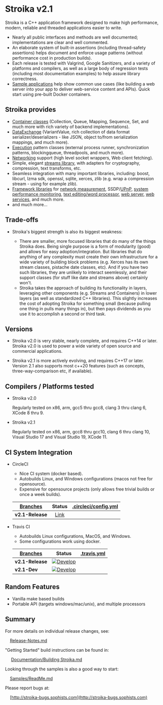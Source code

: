 ﻿# Stroika v2.1

Stroika is a C++ application framework designed to make high performance,
modern, reliable and threaded applications easier to write.

- Nearly all public interfaces and methods are well documented; implementations are clear and well commented.
- An elaborate system of built-in assertions (including thread-safety assertions) helps document and enforce usage patterns (without performance cost in production builds).
- Each release is tested with Valgrind, Google Sanitizers, and a variety of platforms and compilers, as well as a large body of regression tests (including most documentation examples) to help assure library correctness.
- [Sample applications](Samples/ReadMe.md) help show common use cases (like building a web server into your app to deliver web-service content and APIs). Quick start using pre-built Docker containers.

## Stroika provides

- [Container classes](Library/Sources/Stroika/Foundation/Containers/ReadMe.md) (Collection, Queue, Mapping, Sequence, Set, and much more with rich variety of backend implementations).
- [DataExchange](Library/Sources/Stroika/Foundation/DataExchange/ReadMe.md) (VariantValue, rich collection of data format serializer/deserializers - like JSON, object to/from serialization mappings, and much more).
- [Execution](Library/Sources/Stroika/Foundation/Execution/ReadMe.md) pattern classes (external process runner, synchronization patterns, blockingqueue, threadpools, and much more).
- [Networking](Library/Sources/Stroika/Foundation/IO/Network/ReadMe.md) support (high level socket wrappers, Web client fetching).
- Simple, elegant [streams library](Library/Sources/Stroika/Foundation/Streams/ReadMe.md), with adapters for cryptography, compression, text transforms, etc.
- Seamless integration with many important libraries, including: boost, libcurl, lzma sdk, openssl, sqlite, xerces, zlib (e.g. wrap a compression stream - using for example zlib).
- [Framework libraries](Library/Sources/Stroika/Frameworks/ReadMe.md) for [network measurement](Library/Sources/Stroika/Frameworks/NetworkMonitor/ReadMe.md), SSDP/[UPnP](Library/Sources/Stroika/Frameworks/UPnP/ReadMe.md), [system performance monitoring](Library/Sources/Stroika/Frameworks/SystemPerformance/ReadMe.md), [text editing/word processor](Library/Sources/Stroika/Frameworks/Led/ReadMe.md), [web server](Library/Sources/Stroika/Frameworks/WebServer/ReadMe.md), [web services](Library/Sources/Stroika/Frameworks/WebService/ReadMe.md), and much more.
- and much more...

## Trade-offs

- Stroika's biggest strength is also its biggest weakness:

  - There are smaller, more focused libraries that do many of the things Stroika does. Being single purpose is a form of modularity (good) and allows for easy adoption/integration. But libraries that do anything of any complexity must create their own infrastructure for a wide variety of building block problems (e.g. Xerces has its own stream classes, pistache date classes, etc). And if you have two such libraries, they are unlikely to interact seemlessly, and their support classes (for stuff like date and streams above) certainly won't.
  - Stroika takes the approach of building its functionality in layers, leveraging other components (e.g. Streams and Containers) in lower layers (as well as standardized C++ libraries). This slightly increases the cost of adopting Stroika for something small (because pulling one thing in pulls many things in), but then pays dividends as you use it to accomplish a second or third task.

## Versions

- Stroika v2.0 is very stable, nearly complete, and requires C++14 or later. Stroika v2.0 is used to power a wide variety of open source and commercial applications.

- Stroika v2.1 is more actively evolving, and requires C++17 or later. Version 2.1 also supports most c++20 features (such as concepts, three-way-comparison etc, if available).

## Compilers / Platforms tested

- Stroika v2.0

  Regularly tested on x86, arm, gcc5 thru gcc8, clang 3 thru clang 6, XCode 8 thru 9.

- Stroika v2.1

  Regularly tested on x86, arm, gcc8 thru gcc10, clang 6 thru clang 10, Visual Studio 17 and Visual Studio 19, XCode 11.

## CI System Integration

- CircleCI

  - Nice CI system (docker based).
  - Autobuilds Linux, and Windows configurations (macos not free for opensource).
  - Expensive for opensource projects (only allows free trivial builds or once a week builds).

  | [Branches](https://app.circleci.com/pipelines/github/SophistSolutions/Stroika) |                                             Status                                             | [.circleci/config.yml](.circleci/config.yml) |
  | ------------------------------------------------------------------------------ | :--------------------------------------------------------------------------------------------: | -------------------------------------------- |
  | **v2.1-Release**                                                               | [Link](https://app.circleci.com/pipelines/github/SophistSolutions/Stroika?branch=v2.1-Release) |                                              |

- Travis CI

  - Autobuilds Linux configurations, MacOS, and Windows.
  - Some configurations work using docker.

  | [Branches](https://travis-ci.com/github/SophistSolutions/Stroika/branches) |                                                                               Status                                                                               | [.travis.yml](.travis.yml) |
  | -------------------------------------------------------------------------- | :----------------------------------------------------------------------------------------------------------------------------------------------------------------: | -------------------------- |
  | **v2.1-Release**                                                           | [![Develop](https://travis-ci.com/SophistSolutions/Stroika.svg?branch=v2.1-Release&status=passed)](https://travis-ci.com/github/SophistSolutions/Stroika/branches) |                            |
  | **v2.1-Dev**                                                               |   [![Develop](https://travis-ci.com/SophistSolutions/Stroika.svg?branch=v2.1-Dev&status=passed)](https://travis-ci.com/github/SophistSolutions/Stroika/branches)   |                            |

## Random Features

- Vanilla make based builds
- Portable API (targets windows/mac/unix), and multiple processors

## Summary

For more details on individual release changes, see:

&nbsp;&nbsp;&nbsp;&nbsp;[Release-Notes.md](Release-Notes.md)

"Getting Started" build instructions can be found in:

&nbsp;&nbsp;&nbsp;&nbsp; [Documentation/Building Stroika.md](Documentation/Building%20Stroika.md)

Looking through the samples is also a good way to start:

&nbsp;&nbsp;&nbsp;&nbsp;[Samples/ReadMe.md](Samples/ReadMe.md)

Please report bugs at:

&nbsp;&nbsp;&nbsp;&nbsp;[http://stroika-bugs.sophists.com](http://stroika-bugs.sophists.com)
